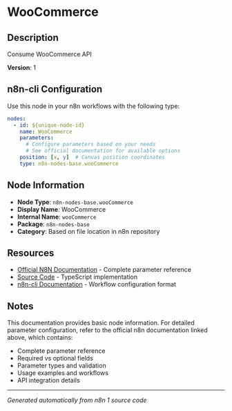 # WooCommerce

## Description

Consume WooCommerce API

**Version**: 1

## n8n-cli Configuration

Use this node in your n8n workflows with the following type:

```yaml
nodes:
  - id: ${unique-node-id}
    name: WooCommerce
    parameters:
      # Configure parameters based on your needs
      # See official documentation for available options
    position: [x, y]  # Canvas position coordinates
    type: n8n-nodes-base.wooCommerce
```

## Node Information

- **Node Type**: `n8n-nodes-base.wooCommerce`
- **Display Name**: WooCommerce
- **Internal Name**: `wooCommerce`
- **Package**: `n8n-nodes-base`
- **Category**: Based on file location in n8n repository

## Resources

- [Official N8N Documentation](https://docs.n8n.io/integrations/builtin/app-nodes/n8n-nodes-base.woocommerce/) - Complete parameter reference
- [Source Code](https://github.com/n8n-io/n8n/blob/master/packages/nodes-base/nodes/WooCommerce/WooCommerce.node.ts) - TypeScript implementation
- [n8n-cli Documentation](https://github.com/edenreich/n8n-cli) - Workflow configuration format

## Notes

This documentation provides basic node information. For detailed parameter configuration, 
refer to the official n8n documentation linked above, which contains:

- Complete parameter reference
- Required vs optional fields
- Parameter types and validation
- Usage examples and workflows
- API integration details

---
*Generated automatically from n8n 1 source code*
